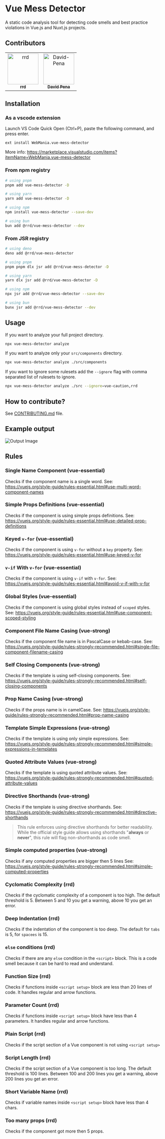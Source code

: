 # Vue Mess Detector

A static code analysis tool for detecting code smells and best practice violations in Vue.js and Nuxt.js projects.

## Contributors

<table>
  <tr>
    <td align="center" style="border: none;">
      <a href="https://github.com/rrd108">
        <img src="https://github.com/rrd108.png?size=100" width="100px;" alt="rrd"/>
        <br />
        <sub><b>rrd</b></sub>
      </a>
    </td>
    <td align="center" style="border: none;">
      <a href="https://github.com/David-Pena">
        <img src="https://github.com/David-Pena.png?size=100" width="100px;" alt="David-Pena"/>
        <br />
        <sub><b>David Pena</b></sub>
      </a>
    </td>
  </tr>
</table>

## Installation

### As a vscode extension

Launch VS Code Quick Open (Ctrl+P), paste the following command, and press enter.

```
ext install WebMania.vue-mess-detector
```

More info: https://marketplace.visualstudio.com/items?itemName=WebMania.vue-mess-detector

### From npm registry

```bash
# using pnpm
pnpm add vue-mess-detector -D

# using yarn
yarn add vue-mess-detector -D

# using npm
npm install vue-mess-detector --save-dev

# using bun
bun add @rrd/vue-mess-detector --dev
```

### From JSR registry

```bash
# using deno
deno add @rrd/vue-mess-detector

# using pnpm
pnpm pnpm dlx jsr add @rrd/vue-mess-detector -D

# using yarn
yarn dlx jsr add @rrd/vue-mess-detector -D

# using npm
npx jsr add @rrd/vue-mess-detector --save-dev

# using bun
bunx jsr add @rrd/vue-mess-detector --dev
```

## Usage

If you want to analyze your full project directory.

```bash
npx vue-mess-detector analyze
```

If you want to analyze only your `src/components` directory.

```bash
npx vue-mess-detector analyze ./src/components
```

If you want to ignore some rulesets add the `--ignore` flag with comma separated list of rulesets to ignore.

```bash
npx vue-mess-detector analyze ./src --ignore=vue-caution,rrd 
```

## How to contribute?

See [CONTRIBUTING.md](https://github.com/rrd108/vue-mess-detector/blob/main/CONTRIBUTING.md) file.

## Example output

![Output Image](output.png)

## Rules

### Single Name Component (vue-essential)

Checks if the component name is a single word.
See: https://vuejs.org/style-guide/rules-essential.html#use-multi-word-component-names

### Simple Props Definitions (vue-essential)

Checks if the component is using simple props definitions.
See: https://vuejs.org/style-guide/rules-essential.html#use-detailed-prop-definitions

### Keyed `v-for` (vue-essential)

Checks if the component is using `v-for` without a `key` property.
See: https://vuejs.org/style-guide/rules-essential.html#use-keyed-v-for

### `v-if` With `v-for` (vue-essential)

Checks if the component is using `v-if` with `v-for`.
See: https://vuejs.org/style-guide/rules-essential.html#avoid-v-if-with-v-for

### Global Styles (vue-essential)

Checks if the component is using global styles instead of `scoped` styles.
See: https://vuejs.org/style-guide/rules-essential.html#use-component-scoped-styling

### Component File Name Casing (vue-strong)

Checks if the component file name is in PascalCase or kebab-case.
See: https://vuejs.org/style-guide/rules-strongly-recommended.html#single-file-component-filename-casing

### Self Closing Components (vue-strong)

Checks if the template is using self-closing components.
See: https://vuejs.org/style-guide/rules-strongly-recommended.html#self-closing-components

### Prop Name Casing (vue-strong)

Checks if the props name is in camelCase.
See: https://vuejs.org/style-guide/rules-strongly-recommended.html#prop-name-casing

### Template Simple Expressions (vue-strong)

Checks if the template is using only simple expressions.
See: https://vuejs.org/style-guide/rules-strongly-recommended.html#simple-expressions-in-templates

### Quoted Attribute Values (vue-strong)

Checks if the template is using quoted attribute values.
See: https://vuejs.org/style-guide/rules-strongly-recommended.html#quoted-attribute-values

### Directive Shorthands (vue-strong)

Checks if the template is using directive shorthands.
See: https://vuejs.org/style-guide/rules-strongly-recommended.html#directive-shorthands

> This rule enforces using directive shorthands for better readability. While the official style guide allows using shorthands "**always** or **never**", this rule will flag non-shorthands as code smell.

### Simple computed properties (vue-strong)

Checks if any computed properties are bigger then 5 lines
See: https://vuejs.org/style-guide/rules-strongly-recommended.html#simple-computed-properties

### Cyclomatic Complexity (rrd)

Checks if the cyclomatic complexity of a component is too high. The default threshold is 5. Between 5 and 10 you get a warning, above 10 you get an error.

### Deep Indentation (rrd)

Checks if the indentation of the component is too deep. The default for `tabs` is 5, for `spacees` is 15.

### `else` conditions (rrd)

Checks if there are any `else` condition in the `<script>` block. This is a code smell because it can be hard to read and understand.

### Function Size (rrd)

Checks if functions inside `<script setup>` block are less than 20 lines of code. It handles regular and arrow functions.

### Parameter Count (rrd)

Checks if functions inside `<script setup>` block have less than 4 parameters. It handles regular and arrow functions.

### Plain Script (rrd)

Checks if the script section of a Vue component is not using `<script setup>`

### Script Length (rrd)

Checks if the script section of a Vue component is too long. The default threshold is 100 lines. Between 100 and 200 lines you get a warning, above 200 lines you get an error.

### Short Variable Name (rrd)

Checks if variable names inside `<script setup>` block have less than 4 chars.

### Too many props (rrd)

Checks if the component got more then 5 props.
